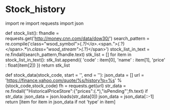 # Stock_history

import re
import requests
import json


def stock_list():
    fhandle = requests.get('http://money.cnn.com/data/dow30/')
    search_pattern = re.compile('class="wsod_symbol">(.*?)<\/a>.*<span.*">(.*?)<\/span>.*\n.*class="wsod_stream">(.*?)<\/span>')
    stock_list_in_text = re.findall(search_pattern,fhandle.text)
    stk_list = []
    for item in stock_list_in_text():
        stk_list.append({ 'code' : item[0], 'name' : item[1], 'price' : float(item[2]) })
    return stk_list

def stock_data(stock_code, start = '', end = ''):
    json_data = []
    url = 'https://finance.yahoo.com/quote/%s/history?p=%s' % (stock_code,stock_code)
    fh = requests.get(url)
    str_data =  re.findall('"HistoricalPriceStore":{"prices":(.*),"isPending"',fh.text)
    if str_data:
        json_data = json.loads(str_data[0])
        json_data = json_data[::-1]
    return [item for item in json_data if not 'type' in item]
